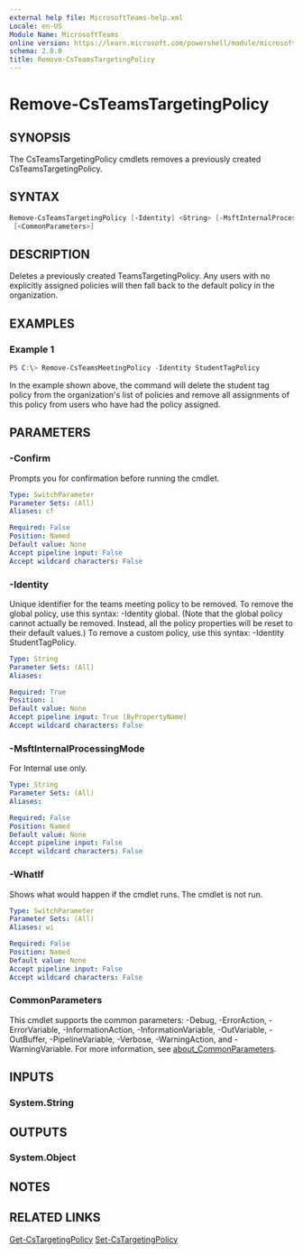 ```yaml
---
external help file: MicrosoftTeams-help.xml
Locale: en-US
Module Name: MicrosoftTeams
online version: https://learn.microsoft.com/powershell/module/microsoftteams/remove-csteamstargetingpolicy
schema: 2.0.0
title: Remove-CsTeamsTargetingPolicy
---
```


# Remove-CsTeamsTargetingPolicy

## SYNOPSIS

The CsTeamsTargetingPolicy cmdlets removes a previously created CsTeamsTargetingPolicy.

## SYNTAX

```powershell
Remove-CsTeamsTargetingPolicy [-Identity] <String> [-MsftInternalProcessingMode <String>] [-WhatIf] [-Confirm]
 [<CommonParameters>]
```

## DESCRIPTION

Deletes a previously created TeamsTargetingPolicy. Any users with no explicitly assigned policies will then fall back to the default policy in the organization.

## EXAMPLES

### Example 1

```powershell
PS C:\> Remove-CsTeamsMeetingPolicy -Identity StudentTagPolicy
```

In the example shown above, the command will delete the student tag policy from the organization's list of policies and remove all assignments of this policy from users who have had the policy assigned.

## PARAMETERS

### -Confirm

Prompts you for confirmation before running the cmdlet.

```yaml
Type: SwitchParameter
Parameter Sets: (All)
Aliases: cf

Required: False
Position: Named
Default value: None
Accept pipeline input: False
Accept wildcard characters: False
```

### -Identity

Unique identifier for the teams meeting policy to be removed. To remove the global policy, use this syntax: -Identity global. (Note that the global policy cannot actually be removed. Instead, all the policy properties will be reset to their default values.) To remove a custom policy, use this syntax: -Identity StudentTagPolicy.

```yaml
Type: String
Parameter Sets: (All)
Aliases:

Required: True
Position: 1
Default value: None
Accept pipeline input: True (ByPropertyName)
Accept wildcard characters: False
```

### -MsftInternalProcessingMode

For Internal use only.

```yaml
Type: String
Parameter Sets: (All)
Aliases:

Required: False
Position: Named
Default value: None
Accept pipeline input: False
Accept wildcard characters: False
```

### -WhatIf

Shows what would happen if the cmdlet runs.
The cmdlet is not run.

```yaml
Type: SwitchParameter
Parameter Sets: (All)
Aliases: wi

Required: False
Position: Named
Default value: None
Accept pipeline input: False
Accept wildcard characters: False
```

### CommonParameters

This cmdlet supports the common parameters: -Debug, -ErrorAction, -ErrorVariable, -InformationAction, -InformationVariable, -OutVariable, -OutBuffer, -PipelineVariable, -Verbose, -WarningAction, and -WarningVariable. For more information, see [about_CommonParameters](http://go.microsoft.com/fwlink/?LinkID=113216).

## INPUTS

### System.String

## OUTPUTS

### System.Object

## NOTES

## RELATED LINKS

[Get-CsTargetingPolicy](https://learn.microsoft.com/powershell/module/microsoftteams/get-csteamstargetingpolicy)
[Set-CsTargetingPolicy](https://learn.microsoft.com/powershell/module/microsoftteams/set-csteamstargetingpolicy)
